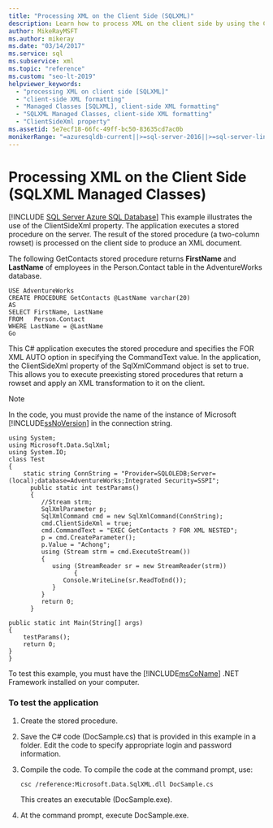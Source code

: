 ```yaml
---
title: "Processing XML on the Client Side (SQLXML)"
description: Learn how to process XML on the client side by using the ClientSideXml property of the SqlXmlCommand object in the SQLXML Managed Classes.
author: MikeRayMSFT
ms.author: mikeray
ms.date: "03/14/2017"
ms.service: sql
ms.subservice: xml
ms.topic: "reference"
ms.custom: "seo-lt-2019"
helpviewer_keywords:
  - "processing XML on client side [SQLXML]"
  - "client-side XML formatting"
  - "Managed Classes [SQLXML], client-side XML formatting"
  - "SQLXML Managed Classes, client-side XML formatting"
  - "ClientSideXml property"
ms.assetid: 5e7ecf18-66fc-49ff-bc50-83635cd7ac0b
monikerRange: "=azuresqldb-current||>=sql-server-2016||>=sql-server-linux-2017||=azuresqldb-mi-current"
---
```

# Processing XML on the Client Side (SQLXML Managed Classes)
[!INCLUDE [SQL Server Azure SQL Database](../../../includes/applies-to-version/sql-asdb.md)]
  This example illustrates the use of the ClientSideXml property. The application executes a stored procedure on the server. The result of the stored procedure (a two-column rowset) is processed on the client side to produce an XML document.  
  
 The following GetContacts stored procedure returns **FirstName** and **LastName** of employees in the Person.Contact table in the AdventureWorks database.  
  
```  
USE AdventureWorks  
CREATE PROCEDURE GetContacts @LastName varchar(20)  
AS  
SELECT FirstName, LastName  
FROM   Person.Contact  
WHERE LastName = @LastName  
Go  
```  
  
 This C# application executes the stored procedure and specifies the FOR XML AUTO option in specifying the CommandText value. In the application, the ClientSideXml property of the SqlXmlCommand object is set to true. This allows you to execute preexisting stored procedures that return a rowset and apply an XML transformation to it on the client.  
  
> [!NOTE]  
>  In the code, you must provide the name of the instance of Microsoft [!INCLUDE[ssNoVersion](../../../includes/ssnoversion-md.md)] in the connection string.  
  
```  
using System;  
using Microsoft.Data.SqlXml;  
using System.IO;  
class Test  
{  
    static string ConnString = "Provider=SQLOLEDB;Server=(local);database=AdventureWorks;Integrated Security=SSPI";  
      public static int testParams()  
      {  
         //Stream strm;  
         SqlXmlParameter p;  
         SqlXmlCommand cmd = new SqlXmlCommand(ConnString);  
         cmd.ClientSideXml = true;  
         cmd.CommandText = "EXEC GetContacts ? FOR XML NESTED";  
         p = cmd.CreateParameter();  
         p.Value = "Achong";  
         using (Stream strm = cmd.ExecuteStream())   
         {  
            using (StreamReader sr = new StreamReader(strm))  
                  {  
               Console.WriteLine(sr.ReadToEnd());  
            }  
         }  
         return 0;  
      }  
  
public static int Main(String[] args)  
{  
    testParams();  
    return 0;  
}  
}  
```  
  
 To test this example, you must have the [!INCLUDE[msCoName](../../../includes/msconame-md.md)] .NET Framework installed on your computer.  
  
### To test the application  
  
1.  Create the stored procedure.  
  
2.  Save the C# code (DocSample.cs) that is provided in this example in a folder. Edit the code to specify appropriate login and password information.  
  
3.  Compile the code. To compile the code at the command prompt, use:  
  
    ```  
    csc /reference:Microsoft.Data.SqlXML.dll DocSample.cs  
    ```  
  
     This creates an executable (DocSample.exe).  
  
4.  At the command prompt, execute DocSample.exe.  

